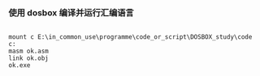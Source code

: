 ### 使用 dosbox 编译并运行汇编语言

```doc

mount c E:\in_common_use\programme\code_or_script\DOSBOX_study\code
c:
masm ok.asm
link ok.obj
ok.exe

```
